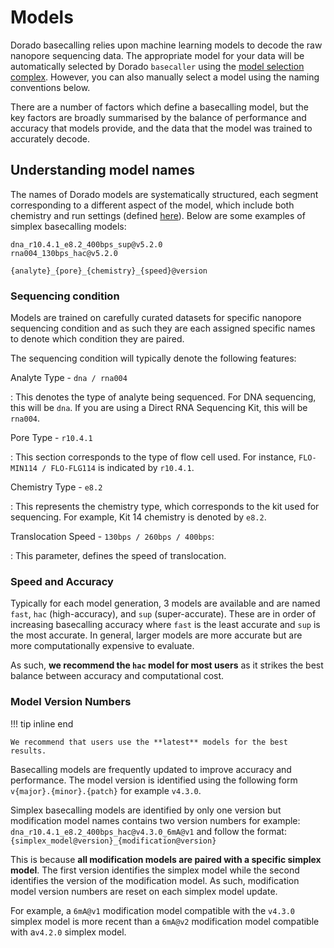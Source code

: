 # Models

Dorado basecalling relies upon machine learning models to decode the raw nanopore sequencing data. The appropriate model for your data will be automatically selected by Dorado `basecaller` using the [model selection complex]({{find("complex")}}). However, you can also manually select a model using the naming conventions below.

There are a number of factors which define a basecalling model, but the key factors are broadly summarised by the balance of performance and accuracy that models provide, and
the data that the model was trained to accurately decode.

## Understanding model names

The names of Dorado models are systematically structured, each segment
corresponding to a different aspect of the model, which include both chemistry and
run settings (defined [here](#sequencing-condition)). Below are some examples of simplex basecalling models:

```text
dna_r10.4.1_e8.2_400bps_sup@v5.2.0
rna004_130bps_hac@v5.2.0
```

```text
{analyte}_{pore}_{chemistry}_{speed}@version
```

### Sequencing condition

Models are trained on carefully curated datasets for specific nanopore sequencing condition and
as such they are each assigned specific names to denote which condition they are paired.

The sequencing condition will typically denote the following features:

Analyte Type - `dna / rna004`

:   This denotes the type of analyte being sequenced. For DNA sequencing, this will be `dna`. If you are using a Direct RNA Sequencing Kit, this will be `rna004`.

Pore Type - `r10.4.1`

:   This section corresponds to the type of flow cell used. For instance, `FLO-MIN114 / FLO-FLG114` is
indicated by `r10.4.1`.

Chemistry Type - `e8.2`

:   This represents the chemistry type, which corresponds to the kit used for sequencing. For example, Kit 14 chemistry is denoted by `e8.2`.

Translocation Speed - `130bps / 260bps / 400bps`:

:   This parameter, defines the speed of translocation.

### Speed and Accuracy

Typically for each model generation, 3 models are available and are named `fast`, `hac`
(high-accuracy), and `sup` (super-accurate). These are in order of increasing basecalling
accuracy where `fast` is the least accurate and `sup` is the most accurate.  In general,
larger models are more accurate but are more computationally expensive to evaluate.

As such, **we recommend the `hac` model for most users**
as it strikes the best balance between accuracy and computational cost.

### Model Version Numbers

!!! tip inline end

    We recommend that users use the **latest** models for the best results.

Basecalling models are frequently updated to improve accuracy and performance. The model version
is identified using the following form `v{major}.{minor}.{patch}` for example `v4.3.0`.

Simplex basecalling models are identified by only one version but modification model names
contains two version numbers for example: `dna_r10.4.1_e8.2_400bps_hac@v4.3.0_6mA@v1` and follow
the format: `{simplex_model@version}_{modification@version}`

This is because **all modification models are paired with a specific simplex model**.
The first version identifies the simplex model while the second identifies the version of the
modification model. As such, modification model version numbers are reset on each simplex model
update.

For example, a `6mA@v1` modification model compatible with the `v4.3.0` simplex model
is more recent than a `6mA@v2` modification model compatible with  a`v4.2.0` simplex model.
